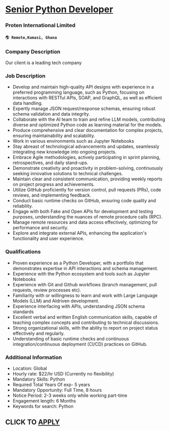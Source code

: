 # [Senior Python Developer](https://www.remotewlb.com/apply/senior-python-developer-118147)  
### Proten International Limited  
#### `🌎 Remote,Kumasi, Ghana`  

### **Company Description**

Our client is a leading tech company

###  **Job Description**

  * Develop and maintain high-quality API designs with experience in a preferred programming language, such as Python, focusing on interactions with RESTful APIs, SOAP, and GraphQL, as well as efficient data handling.
  * Expertly manage JSON request/response schemas, ensuring robust schema validation and data integrity.
  * Collaborate with the AI team to train and refine LLM models, contributing diverse and optimized Python code as learning material for the models.
  * Produce comprehensive and clear documentation for complex projects, ensuring maintainability and scalability.
  * Work in various environments such as Jupyter Notebooks
  * Stay abreast of technological advancements and updates, seamlessly integrating new knowledge into ongoing projects.
  * Embrace Agile methodologies, actively participating in sprint planning, retrospectives, and daily stand-ups.
  * Demonstrate creativity and proactivity in problem-solving, continuously seeking innovative solutions to technical challenges.
  * Maintain clear and consistent communication, providing weekly reports on project progress and achievements.
  * Utilize GitHub proficiently for version control, pull requests (PRs), code reviews, and implementing feedback.
  * Conduct basic runtime checks on GitHub, ensuring code quality and reliability.
  * Engage with both Fake and Open APIs for development and testing purposes, understanding the nuances of remote procedure calls (RPC).
  * Manage remote resources and data access effectively, optimizing for performance and security.
  * Explore and integrate external APIs, enhancing the application's functionality and user experience.

###  **Qualifications**

  * Proven experience as a Python Developer, with a portfolio that demonstrates expertise in API interactions and schema management.
  * Experience with the Python ecosystem and tools such as Jupyter Notebooks
  * Experience with Git and Github workflows (branch management, pull requests, review processes etc).
  * Familiarity with or willingness to learn and work with Large Language Models (LLM) and AIdriven development.
  * Experience interfacing with APIs, understanding JSON schema standards
  * Excellent verbal and written English communication skills, capable of teaching complex concepts and contributing to technical discussions.
  * Strong organizational skills, with the ability to report on project status effectively and regularly.
  * Understanding of basic runtime checks and continuous integration/continuous deployment (CI/CD) practices on GitHub.

###  **Additional Information**

  * Location: Global
  * Hourly rate: $22/hr USD (Currently no flexibility)
  * Mandatory Skills: Python
  * Required Total Years Of exp- 5 years
  * Mandatory Opportunity: Full Time, 8 hours
  * Notice Period: 2-3 weeks only while working part-time
  * Engagement length: 6 Months
  * Keywords for search: Python

  
## CLICK TO [APPLY](https://www.remotewlb.com/apply/senior-python-developer-118147)


